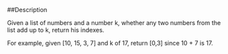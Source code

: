 ﻿##Description

Given a list of numbers and a number k,  whether any two numbers from the list add up to k, return his indexes.

For example, given [10, 15, 3, 7] and k of 17, return [0,3] since 10 + 7 is 17.
